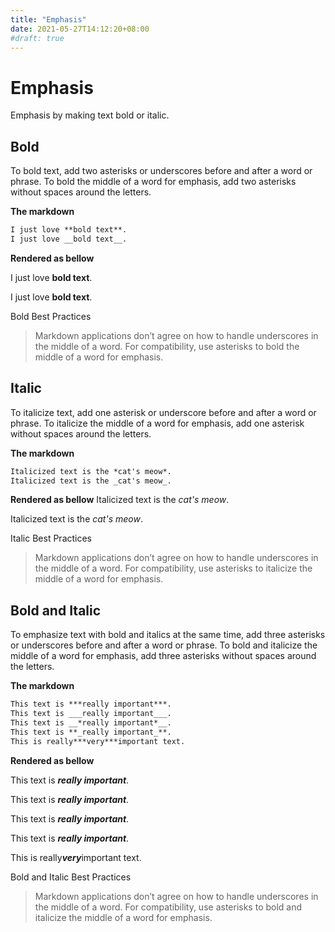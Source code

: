 ```yaml
---
title: "Emphasis"
date: 2021-05-27T14:12:20+08:00
#draft: true
---
```


# Emphasis

Emphasis by making text bold or italic.

## Bold
To bold text, add two asterisks or underscores before and after a word or phrase. To bold the middle of a word for emphasis, add two asterisks without spaces around the letters.

**The markdown**

```markdown
I just love **bold text**.
I just love __bold text__.
```

**Rendered as bellow**

I just love **bold text**.

I just love __bold text__.



Bold Best Practices
>Markdown applications don’t agree on how to handle underscores in the middle of a word. For compatibility, use asterisks to bold the middle of a word for emphasis.


## Italic
To italicize text, add one asterisk or underscore before and after a word or phrase. To italicize the middle of a word for emphasis, add one asterisk without spaces around the letters.

**The markdown**

```markdown
Italicized text is the *cat's meow*.
Italicized text is the _cat's meow_.
```

**Rendered as bellow**
Italicized text is the *cat's meow*.

Italicized text is the _cat's meow_.



Italic Best Practices
>Markdown applications don’t agree on how to handle underscores in the middle of a word. For compatibility, use asterisks to italicize the middle of a word for emphasis.


## Bold and Italic
To emphasize text with bold and italics at the same time, add three asterisks or underscores before and after a word or phrase. To bold and italicize the middle of a word for emphasis, add three asterisks without spaces around the letters.

**The markdown**

```markdown
This text is ***really important***.
This text is ___really important___.
This text is __*really important*__.
This text is **_really important_**.
This is really***very***important text.
```

**Rendered as bellow**

This text is ***really important***.

This text is ___really important___.

This text is __*really important*__.

This text is **_really important_**.

This is really***very***important text.



Bold and Italic Best Practices
>Markdown applications don’t agree on how to handle underscores in the middle of a word. For compatibility, use asterisks to bold and italicize the middle of a word for emphasis.

